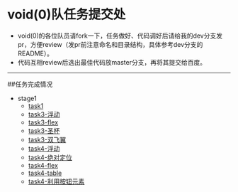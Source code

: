 # void(0)队任务提交处
* void(0)的各位队员请fork一下，任务做好、代码调好后请给我的dev分支发pr，方便review（发pr前注意命名和目录结构，具体参考dev分支的README）。
* 代码互相review后选出最佳代码放master分支，再将其提交给百度。

----
##任务完成情况
* stage1
    - [task1](http://levonlin.github.io/ife_void0/stage1/task1)
    - [task3-浮动](http://levonlin.github.io/ife_void0/stage1/task3/task3_float.html)
    - [task3-flex](http://levonlin.github.io/ife_void0/stage1/task3/task3_flex.html)
    - [task3-圣杯](http://levonlin.github.io/ife_void0/stage1/task3/task3_HolyGrail.html)
    - [task3-双飞翼](http://levonlin.github.io/ife_void0/stage1/task3/task3_doublefly.html)
    - [task4-浮动](http://levonlin.github.io/ife_void0/stage1/task4/task4_float.html)
    - [task4-绝对定位](http://levonlin.github.io/ife_void0/stage1/task4/task4_absolute.html)
    - [task4-flex](http://levonlin.github.io/ife_void0/stage1/task4/task4_flex.html)
    - [task4-table](http://levonlin.github.io/ife_void0/stage1/task4/task4_table.html)
    - [task4-利用按钮元素](http://levonlin.github.io/ife_void0/stage1/task4/task4_button.html)
